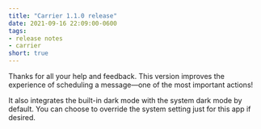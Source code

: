 ```yaml
---
title: "Carrier 1.1.0 release"
date: 2021-09-16 22:09:00-0600
tags:
- release notes
- carrier
short: true
---
```


Thanks for all your help and feedback. This version improves the experience of scheduling a message—one of the most important actions!

It also integrates the built-in dark mode with the system dark mode by default. You can choose to override the system setting just for this app if desired.
